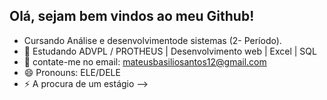 ## Olá, sejam bem vindos ao meu Github!

-  Cursando Análise e desenvolvimentode sistemas (2- Período).
- 🌱 Estudando ADVPL / PROTHEUS | Desenvolvimento web | Excel | SQL
- 👯 contate-me no email: mateusbasiliosantos12@gmail.com
- 😄 Pronouns: ELE/DELE
- ⚡ A procura de um estágio
-->
